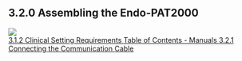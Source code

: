 ## 3.2.0 Assembling the Endo-PAT2000

<div class="center">
  <img src=":images_path:/endf-01.png">
</div>

<div class="center">
<div class="btn-group">
  <a href=":pages_path:/manuals/endothelial-function/3-01-02-clinical-settings-requirements.md" class="btn btn-default">
    <span class="glyphicon glyphicon-chevron-left"></span>
    3.1.2 Clinical Setting Requirements
  </a>

  <a href=":pages_path:/manuals/manual-toc.md" class="btn btn-default">
    <span class="glyphicon glyphicon-chevron-up"></span>
    Table of Contents - Manuals
  </a>

  <a href=":pages_path:/manuals/endothelial-function/3-02-01-connecting-communication-cable.md" class="btn btn-success">
    3.2.1 Connecting the Communication Cable
    <span class="glyphicon glyphicon-chevron-right"></span>
  </a>
</div>
</div>
